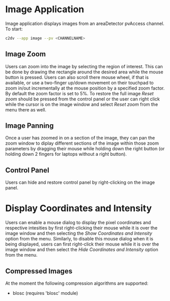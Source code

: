 # Image Application
Image application displays images from an areaDetector pvAccess channel.  To start:
```bash
c2dv --app image --pv <CHANNELNAME>
```
## Image Zoom
Users can zoom into the image by selecting the region of interest. This can be done by drawing the rectangle around the desired area while the mouse button is pressed.
Users can also scroll there mouse wheel, if that is available, or use a two-finger up/down movement on their touchpad to zoom in/out incrementally at the mouse position by a specified zoom factor. By default the zoom factor is set to 5%.
To restore the full image *Reset zoom* should be pressed from the control panel or the user can right click while the cursor is on the image window and select *Reset zoom* from the menu there as well.

## Image Panning
Once a user has zoomed in on a section of the image, they can pan the zoom window to diplay different sections of the image within those zoom parameters by dragging their mouse while holding down the right button (or holding down 2 fingers for laptops without a right button).

## Control Panel
Users can hide and restore control panel by right-clicking on the image panel.

# Display Coordinates and Intensity
Users can enable a mouse dialog to display the pixel coordinates and respective intesities by first right-clicking their mouse while it is over the image window and then selecting the *Show Coordinates and Intensity* option from the menu. Similarly, to disable this mouse dialog when it is being displayed, users can first right-click their mouse while it is over the image window and then select the *Hide Coordinates and Intensity* option from the menu.

## Compressed Images
At the moment the following compression algorithms are supported:
- blosc (requires 'blosc' module)
